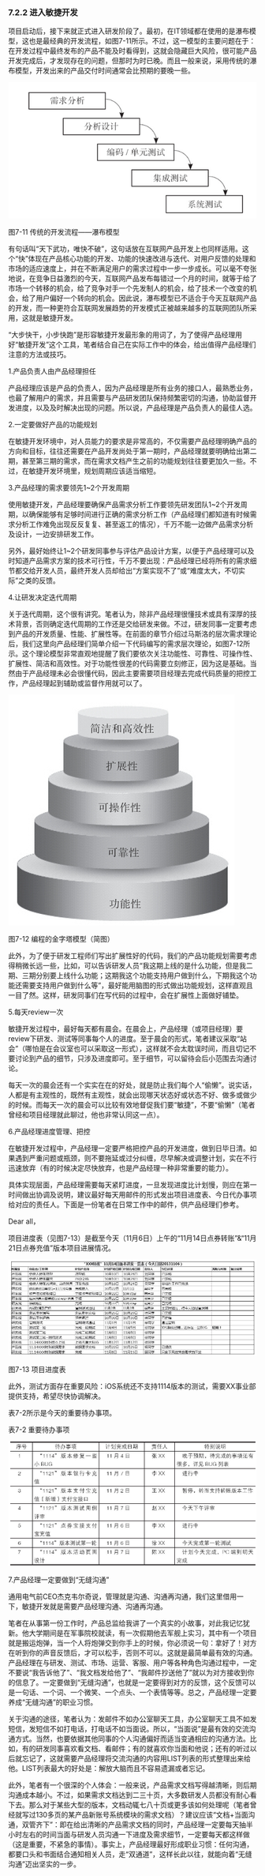 ### 7.2.2 进入敏捷开发

项目启动后，接下来就正式进入研发阶段了。最初，在IT领域都在使用的是瀑布模型，这也是最经典的开发流程，如图7-11所示。不过，这一模型的主要问题在于：在开发过程中最终发布的产品不能及时看得到，这就会隐藏巨大风险，很可能产品开发完成后，才发现存在的问题，但那时为时已晚。而且一般来说，采用传统的瀑布模型，开发出来的产品交付时间通常会比预期的要晚一些。

![](images/image01533_jpeg)

图7-11 传统的开发流程——瀑布模型

有句话叫“天下武功，唯快不破”，这句话放在互联网产品开发上也同样适用。这个“快”体现在产品核心功能的开发、功能的快速改进与迭代、对用户反馈的处理和市场的适应速度上，并在不断满足用户的需求过程中一步一步成长。可以毫不夸张地说，在竞争日益激烈的今天，互联网产品发布每错过一个月的时间，就等于给了市场一个转移的机会，给了竞争对手一个先发制人的机会，给了技术一个改变的机会，给了用户偏好一个转向的机会。因此说，瀑布模型已不适合于今天互联网产品的开发，而一种更符合互联网发展趋势的开发模式正被越来越多的互联网团队所采用，这就是敏捷开发。

“大步快干，小步快跑”是形容敏捷开发最形象的用词了，为了使得产品经理用好“敏捷开发”这个工具，笔者结合自己在实际工作中的体会，给出值得产品经理们注意的方法或技巧。

1.产品负责人由产品经理担任

产品经理应该是产品的负责人，因为产品经理是所有业务的接口人，最熟悉业务，也最了解用户的需求，并且需要与产品研发团队保持频繁密切的沟通，协助监督开发进度，以及及时解决出现的问题。所以说，产品经理是产品负责人的最佳人选。

2.一定要做好产品的功能规划

在敏捷开发环境中，对人员能力的要求是非常高的，不仅需要产品经理明确产品的方向和目标，往往还需要在产品开发尚处于第一期时，产品经理就要明确给出第二期，甚至第三期的需求，而在需求文档产生之前的功能规划往往要更加久一些。不过，在敏捷开发环境里，规划周期应该适当缩短。

3.产品经理的需求要领先1~2个开发周期

使用敏捷开发，产品经理要确保产品需求分析工作要领先研发团队1~2个开发周期，以确保能够有足够时间进行正确的需求分析工作（产品经理们都知道有时候需求分析工作难免出现反反复复、甚至返工的情况），千万不能一边做产品需求分析及设计，一边安排研发工作。

另外，最好始终让1~2个研发同事参与评估产品设计方案，以便于产品经理可以及时知道产品需求方案的技术可行性，千万不要出现：产品经理已经将所有的需求细节都交给开发人员，最终开发人员却给出“方案实现不了”或“难度太大，不切实际”之类的反馈。

4.让研发决定迭代周期

关于迭代周期，这个很有讲究。笔者认为，除非产品经理很懂技术或具有深厚的技术背景，否则确定迭代周期的工作还是交给研发来做。不过，研发同事一定要考虑到产品的开发质量、性能、扩展性等。在前面的章节介绍过马斯洛的层次需求理论后，我们这里向产品经理们简单介绍一下代码编写的需求层次理论，如图7-12所示。这个理论模型非常直观地提醒了我们要依次关注功能性、可靠性、可操作性、扩展性、简洁和高效性。对于功能性很差的代码需要立刻修正，因为这是基础。当然由于产品经理未必会很懂代码，因此主要需要项目经理去完成代码质量的把控工作，产品经理起到辅助或监督作用就可以了。

![](images/image01534_jpeg)

图7-12 编程的金字塔模型（简图）

此外，为了便于研发工程师们写出扩展性好的代码，我们的产品功能规划需要考虑得稍微长远一些，比如，可以告诉研发人员“我这期上线的是什么功能，但是我二期、三期分别要上线什么功能；这期我这个功能支持用户做到什么，下期我这个功能还需要支持用户做到什么等”，最好能用脑图的形式做出功能规划，这样直观且一目了然。这样，研发同事们在写代码的过程中，会在扩展性上面做好铺垫。

5.每天review一次

敏捷开发过程中，最好每天都有晨会。在晨会上，产品经理（或项目经理）要review下研发、测试等同事每个人的进度。至于晨会的形式，笔者建议采取“站会”（哪怕是在会议室也可以采取这一形式），这样就不会太耽误时间，而且切记不要讨论到产品的细节，只涉及进度即可。至于细节，可以留待会后小范围去沟通讨论。

每天一次的晨会还有一个实实在在的好处，就是防止我们每个人“偷懒”。说实话，人都是有主观性的，既然有主观性，就会出现哪天状态好或状态不好、做多或做少的时候。而每天一次的晨会可以比较有效地督促我们要“敏捷”，不要“偷懒”（笔者曾经和项目经理就此聊过，他也非常认同这一点）。

6.产品经理进度管理、把控

在敏捷开发过程中，产品经理一定要严格把控产品的开发进度，做到日毕日清。如果遇到严重问题或瓶颈，则不要拖延或过分纠缠，尽早解决或调整计划，实在不行迅速放弃（有的时候决定尽快放弃，也是产品经理一种非常重要的能力）。

具体实现层面，产品经理需要每天紧盯进度，一旦发现进度比计划慢，则应在第一时间做出协调及说明，建议最好每天用邮件的形式发出项目进度表、今日代办事项给对应的责任人。下面是一份笔者在日常工作中的邮件，供产品经理们参考。

Dear all，

项目进度表（见图7-13）是截至今天（11月6日）上午的“11月14日点券转账”&“11月21日点券充值”版本项目进展情况。

![](images/image01535_jpeg)

图7-13 项目进度表

此外，测试方面存在重要风险：iOS系统还不支持1114版本的测试，需要XX事业部提供支持，希望尽快协调解决。

表7-2所示是今天的重要待办事项。

表7-2 重要待办事项

![](images/image01536_jpeg)

7.产品经理一定要做到“无缝沟通”

通用电气前CEO杰克韦尔奇说，管理就是沟通、沟通再沟通，我们这里借用一下，敏捷开发就是需要产品经理沟通、沟通再沟通。

笔者在从事第一份工作时，产品总监给我讲了一个真实的小故事，对此我记忆犹新。他大学期间是在军事院校就读，有一次假期他去军舰上实习，其中有一个项目就是搬运炮弹，当一个人将炮弹交到你手上的时候，你必须说一句：拿好了！对方在听到你的声音反馈后，才可以松手，否则不可以。这就是最简单最有效的沟通。产品经理在与研发、测试、市场、运营、客服、用户等各种角色沟通过程中，一定不要说“我告诉他了”、“我文档发给他了”、“我邮件抄送他了”就以为对方接收到你的信息了。一定要做到“无缝沟通”，也就是一定要得到对方的反馈，这个反馈可以是一句话、一个词、一个微笑、一个点头、一个表情等等。总之，产品经理一定要养成“无缝沟通”的职业习惯。

关于沟通的途径，笔者认为：发邮件不如办公室聊天工具，办公室聊天工具不如发短信，发短信不如打电话，打电话不如当面说。所以，“当面说”是最有效的交流沟通方式。当然，也要依据其他同事的个人沟通偏好而适当变通相应的沟通方法。比如，有的研发同事喜欢看文档、看邮件；有的就喜欢你当面和他说；还有的听过以后就忘记了，这就需要产品经理将交流沟通的内容用LIST列表的形式整理出来给他。LIST列表最大的好处是：解放大脑而且不容易遗漏或者忘记。

此外，笔者有一个很深的个人体会：一般来说，产品需求文档写得越清晰，则后期沟通成本越小。不过，如果需求文档达到二三十页，大多数研发人员都没有耐心看下去。那么对于某些大型的版本，文档动辄七八十页或更多该如何处理呢（笔者曾经就写过130多页的某产品新账号系统模块的需求文档）？建议应该“文档+当面沟通，双管齐下”：即在给出清晰的产品需求文档的同时，产品经理一定要每天抽半小时左右的时间当面与研发人员沟通一下进度及需求细节，一定要每天都这样做（这是重要，不紧急的事情）。事实上，产品经理最好形成职业习惯：任何沟通，都要口头和书面结合通知相关人员，走“双通道”，这样长此以往，就能向着“无缝沟通”迈出坚实的一步。
